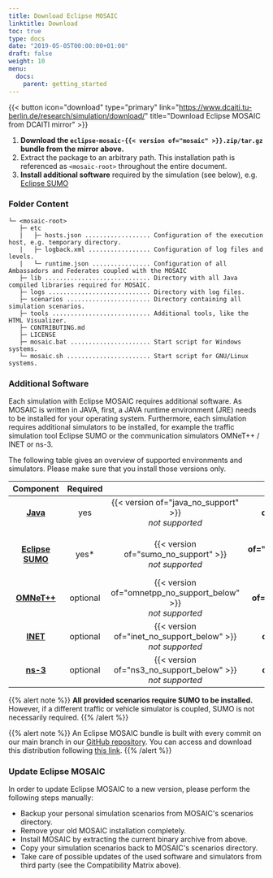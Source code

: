 ```yaml
---
title: Download Eclipse MOSAIC
linktitle: Download
toc: true
type: docs
date: "2019-05-05T00:00:00+01:00"
draft: false
weight: 10
menu:
  docs:
    parent: getting_started
---
```


{{< button icon="download" type="primary" link="https://www.dcaiti.tu-berlin.de/research/simulation/download/" title="Download Eclipse MOSAIC from DCAITI mirror" >}}

1. **Download the `eclipse-mosaic-{{< version of="mosaic" >}}.zip/tar.gz` bundle from the mirror above.** 
2. Extract the package to an arbitrary path. This installation path is referenced as `<mosaic-root>` throughout the entire document.
3. **Install additional software** required by the simulation (see below), e.g. [Eclipse SUMO](https://www.eclipse.org/sumo)

### Folder Content

```plaintext
└─ <mosaic-root>
   ├─ etc
   |   ├─ hosts.json .................. Configuration of the execution host, e.g. temporary directory.
   |   ├─ logback.xml ................. Configuration of log files and levels.
   |   └─ runtime.json ................ Configuration of all Ambassadors and Federates coupled with the MOSAIC
   ├─ lib ............................. Directory with all Java compiled libraries required for MOSAIC.
   ├─ logs ............................ Directory with log files.
   ├─ scenarios ....................... Directory containing all simulation scenarios.
   ├─ tools ........................... Additional tools, like the HTML Visualizer.
   ├─ CONTRIBUTING.md 
   ├─ LICENSE 
   ├─ mosaic.bat ...................... Start script for Windows systems.
   └─ mosaic.sh ....................... Start script for GNU/Linux systems.
```

### Additional Software

Each simulation with Eclipse MOSAIC requires additional software. As MOSAIC is written in JAVA, first, a JAVA runtime environment (JRE) needs to be installed for your operating system.
Furthermore, each simulation requires additional simulators to be installed, for example the traffic simulation tool Eclipse SUMO or the communication simulators OMNeT++ / INET or ns-3.

The following table gives an overview of supported environments and simulators. Please make sure that you install those versions only.

|                                 Component                                 | Required |                                                                    |                         Version                         |                                                                      |
|:-------------------------------------------------------------------------:|:--------:|:------------------------------------------------------------------:|:-------------------------------------------------------:|:--------------------------------------------------------------------:|
| **[Java](https://adoptopenjdk.net/?variant=openjdk8&jvmVariant=hotspot)** |   yes    |     {{< version of="java_no_support" >}}<br/> _not supported_      |     **{{< version of="java" >}}** <br/> _supported_     |  {{< version of="java_limited_support" >}} <br/> _limited support_   |
|                                                                           |          |                                                                    |                                                         |                                                                      |
|             **[Eclipse SUMO](https://www.eclipse.org/sumo)**              |   yes*   |     {{< version of="sumo_no_support" >}}<br/> _not supported_      | **{{< version of="sumo_support" >}}** <br/> _supported_ |       {{< version of="sumo_not_tested" >}} <br/> _not tested_        |
|              **[OMNeT++](https://omnetpp.org/download/old)**              | optional | {{< version of="omnetpp_no_support_below" >}}<br/> _not supported_ |   **{{< version of="omnetpp" >}}** <br/> _supported_    | {{< version of="omnetpp_no_support_above" >}} <br/>  _not supported_ |
|            **[INET](https://inet.omnetpp.org/Download.html)**             | optional |  {{< version of="inet_no_support_below" >}}<br/> _not supported_   |     **{{< version of="inet" >}}** <br/> _supported_     |   {{< version of="inet_no_support_above" >}} <br/> _not supported_   |
|            **[ns-3](https://www.nsnam.org/releases/ns-3-28)**             | optional |   {{< version of="ns3_no_support_below" >}}<br/> _not supported_   |     **{{< version of="ns3" >}}** <br/> _supported_      |        {{< version of="ns3_not_tested" >}} <br/> _not tested_        |

{{% alert note %}}
**All provided scenarios require SUMO to be installed.** However, if a different traffic or vehicle simulator 
is coupled, SUMO is not necessarily required.
{{% /alert %}}

{{% alert note %}}
An Eclipse MOSAIC bundle is built with every commit on our main branch in our [<i class="fab fa-github"></i> GitHub repository</a>](https://github.com/eclipse/mosaic). You
can access and download this distribution following [this link](https://ci.eclipse.org/mosaic/job/mosaic/job/main/).
{{% /alert %}}

### Update Eclipse MOSAIC

In order to update Eclipse MOSAIC to a new version, please perform the following steps manually:
* Backup your personal simulation scenarios from MOSAIC's scenarios directory.
* Remove your old MOSAIC installation completely.
* Install MOSAIC by extracting the current binary archive from above.
* Copy your simulation scenarios back to MOSAIC's scenarios directory.
* Take care of possible updates of the used software and simulators from third party (see the Compatibility Matrix above).